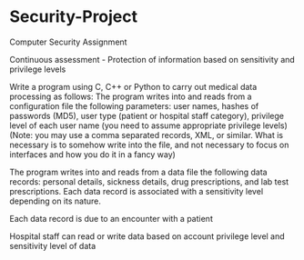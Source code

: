 # Security-Project
 Computer Security Assignment

Continuous assessment - Protection of information based on sensitivity and privilege levels

Write a program using C, C++ or Python to carry out medical data processing as follows: The program writes into and reads from a configuration file the following parameters: user names, hashes of passwords (MD5), user type (patient or hospital staff category), privilege level of each user name (you need to assume appropriate privilege levels) (Note: you may use a comma separated records, XML, or similar. What is necessary is to somehow write into the file, and not necessary to focus on interfaces and how you do it in a fancy way)

The program writes into and reads from a data file the following data records: personal details, sickness details, drug prescriptions, and lab test prescriptions. Each data record is associated with a sensitivity level depending on its nature. 

Each data record is due to an encounter with a patient

Hospital staff can read or write data based on account privilege level and sensitivity level of data
